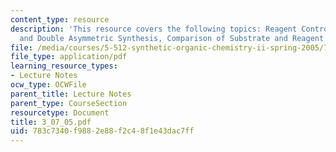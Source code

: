 ```yaml
---
content_type: resource
description: 'This resource covers the following topics: Reagent Control Strategies
  and Double Asymmetric Synthesis, Comparison of Substrate and Reagent Control Strategies'
file: /media/courses/5-512-synthetic-organic-chemistry-ii-spring-2005/783c7340f9882e88f2c48f1e43dac7ff_3_07_05.pdf
file_type: application/pdf
learning_resource_types:
- Lecture Notes
ocw_type: OCWFile
parent_title: Lecture Notes
parent_type: CourseSection
resourcetype: Document
title: 3_07_05.pdf
uid: 783c7340-f988-2e88-f2c4-8f1e43dac7ff
---
```

